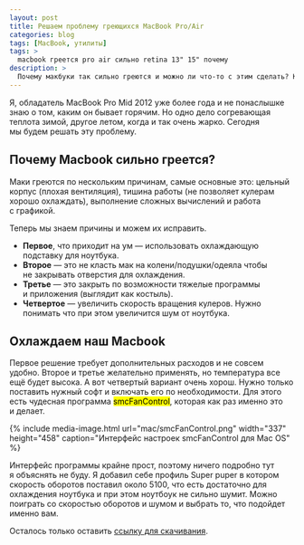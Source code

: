 ```yaml
---
layout: post
title: Решаем проблему греющихся MacBook Pro/Air
categories: blog
tags: [MacBook, утилиты]
tags: >
  macbook греется pro air сильно retina 13" 15" почему
description: >
  Почему макбуки так сильно греются и можно ли что-то с этим сделать? Конечно можно, а как это сделать, вы прочитаете в этой статье.
---
```


Я, обладатель MacBook Pro Mid 2012 уже более года и не понаслышке знаю о том, каким он бывает горячим. Но одно дело согревающая теплота зимой, другое летом, когда и так очень жарко. Сегодня мы будем решать эту проблему.

## Почему Macbook сильно греется?
Маки греются по нескольким причинам, самые основные это: цельный корпус (плохая вентиляция), тишина работы (не позволяет кулерам хорошо охлаждать), выполнение сложных вычислений и работа с графикой.

Теперь мы знаем причины и можем их исправить.

* **Первое**, что приходит на ум — использовать охлаждающую подставку для ноутбука.
* **Второе** — это не класть мак на колени/подушки/одеяла чтобы не закрывать отверстия для охлаждения.
* **Третье** — это закрыть по возможности тяжелые программы и приложения (выглядит как костыль).
* **Четвертое** — увеличить скорость вращения кулеров. Нужно понимать что при этом увеличится шум от ноутбука.


## Охлаждаем наш Macbook

Первое решение требует дополнительных расходов и не совсем удобно. Второе и третье желательно применять, но температура все ещё будет высока. А вот четвертый вариант очень хорош. Нужно только поставить нужный софт и включать его по необходимости. Для этого есть чудесная программа <mark>smcFanControl</mark>, которая как раз именно это и делает.

{%
	include media-image.html
	url="mac/smcFanControl.png"
	width="337"
	height="458"
	caption="Интерфейс настроек smcFanControl для Mac OS"
%}

Интерфейс программы крайне прост, поэтому ничего подробно тут я объяснять не буду. Я добавил себе профиль Super puper в котором скорость оборотов поставил около 5100, что есть достаточно для охлаждения ноутбука и при этом ноутбоук не сильно шумит. Можно поиграть со скоростью оборотов и шумом и выбрать то, что подойдет именно вам.

Осталось только оставить [ссылку для скачивания][1].

[1]: https://www.macupdate.com/app/mac/23049/smcfancontrol
